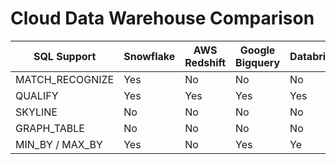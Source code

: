 # Cloud Data Warehouse Comparison

|SQL Support      |Snowflake|AWS Redshift|Google Bigquery|Databricks|Oracle|Exasol|
|-----------------|---------|------------|---------------|----------|------|------|
| MATCH_RECOGNIZE | Yes     |No          | No            |No        |Yes   |No    |
| QUALIFY         |Yes      |Yes         |Yes            |Yes       |Yes   |Yes   |
| SKYLINE         |No       | No         |No             |No        |No    |Yes   |
|GRAPH_TABLE      |No       |No          |No             |No        |Yes   |No    |
|MIN_BY / MAX_BY  |Yes      |No          |Yes            |Ye        |No    |No    |

